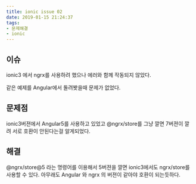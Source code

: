 ```yaml
---
title: ionic issue 02
date: 2019-01-15 21:24:37
tags:
- 문제해결
- ionic
---
```


## 이슈
ionic3 에서 ngrx를 사용하려 했으나 에러와 함께 작동되지 않았다.

같은 예제를 Angular에서 돌려봣을때 문제가 없었다.

## 문제점

ionic3버젼에서 Angular5를 사용하고 있었고 @ngrx/store를 그냥 깔면 7버젼이 깔려 서로 호환이 안된다는걸 알게되었다.

## 해결

@ngrx/store@5 라는 명령어를 이용해서 5버젼을 깔면 ionic3에서도 ngrx/store를 사용할 수 있다. 아무래도 Angular 와 ngrx 의 버젼이 같아야 호환이 되는듯하다.